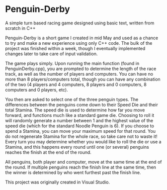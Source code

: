 # Penguin-Derby
A simple turn based racing game designed using basic text, written from scratch in C++

Penguin-Derby is a short game I created in mid May and used as a chance to try and make a new experience using only C++ code.
The bulk of the project was finished within a week, though I eventually implemented changes later to take care of input validation.

The game plays simply. Upon running the main function (found in PenguinDerby.cpp), you are prompted to determine the length of the race
track, as well as the number of players and computers. You can have no more than 8 players/computers total, though you can have any
combination of the two (4 players and 4 computers, 8 players and 0 computers, 8 computers and 0 players, etc).

You then are asked to select one of the three penguin types. The differences between the penguins come down to their Speed Die and
their total Stamina. The speed die is used to determine how far you move forward, and functions much like a standard game die.
Choosing to roll it will randomly generate a number between 1 and the highest value of the speed die (which for the standard Noodle
Penguin is 6). If you choose to spend a Stamina, you can move your maximum speed for that round. You do not regenerate Stamina for
the whole race, so take care not to waste it! Every turn you may determine whether you would like to roll the die or use a Stamina, 
and this happens every round until one (or several) penguins reaches the finish at the end of the round.

All penguins, both player and computer, move at the same time at the end of the round. If multiple penguins reach the finish line at
the same time, then the winner is determined by who went furthest past the finish line.

This project was originally created in Visual Studio.
